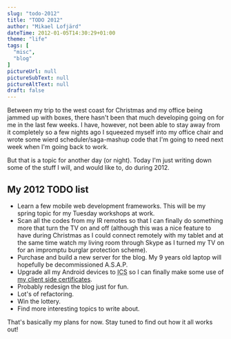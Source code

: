 ```yaml
---
slug: "todo-2012"
title: "TODO 2012"
author: "Mikael Lofjärd"
dateTime: 2012-01-05T14:30:29+01:00
theme: "life"
tags: [
  "misc",
  "blog"
]
pictureUrl: null
pictureSubText: null
pictureAltText: null
draft: false
---
```

Between my trip to the west coast for Christmas and my office being jammed up with boxes, there hasn't been that much developing going on for me in the last few weeks. I have, however, not been able to stay away from it completely so a few nights ago I squeezed myself into my office chair and wrote some wierd scheduler/saga-mashup code that I'm going to need next week when I'm going back to work.

But that is a topic for another day (or night). Today I'm just writing down some of the stuff I will, and would like to, do during 2012.

## My 2012 TODO list

* Learn a few mobile web development frameworks. This will be my spring topic for my Tuesday workshops at work.
* Scan all the codes from my IR remotes so that I can finally do something more that turn the TV on and off (although this was a nice feature to have during Christmas as I could connect remotely with my tablet and at the same time watch my living room through Skype as I turned my TV on for an impromptu burglar protection scheme).
* Purchase and build a new server for the blog. My 9 years old laptop will hopefully be decommissioned A.S.A.P.
* Upgrade all my Android devices to <abbr title="Ice Cream Sandwich">ICS</abbr> so I can finally make some use of [my client side certificates](http://lofjard.se/post/client-certificates-on-android).
* Probably redesign the blog just for fun.
* Lot's of refactoring.
* Win the lottery.
* Find more interesting topics to write about.

That's basically my plans for now. Stay tuned to find out how it all works out!
